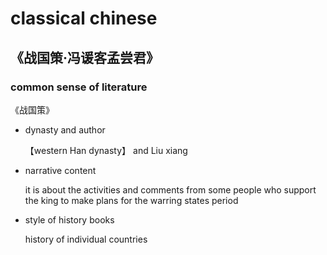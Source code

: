 # classical chinese

## 《战国策·冯谖客孟尝君》

### common sense of literature

《战国策》

- dynasty and author

  【western Han dynasty】 and Liu xiang
  
- narrative content

  it is about the activities and comments from some people who support the king to make plans for the warring states period
  
- style of history books

  history of individual countries
  
